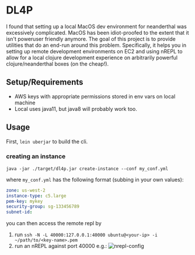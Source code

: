 DL4P
====
I found that setting up a local MacOS dev environment for neanderthal was excessively complicated. MacOS has been 
idiot-proofed to the extent that it isn't poweruser friendly anymore. The goal of this project is to provide utilities 
that do an end-run around this problem. Specifically, it helps you in setting up remote development environments on EC2 
and using nREPL to allow for a local clojure development experience on arbitrarily powerful clojure/neanderthal boxes
(on the cheap!).

Setup/Requirements
------------------
* AWS keys with appropriate permissions stored in env vars on local machine
* Local uses java11, but java8 will probably work too.

Usage
-----
First, `lein uberjar` to build the cli.

### creating an instance
`java -jar ./target/dl4p.jar create-instance --conf my_conf.yml`

where `my_conf.yml` has the following format (subbing in your own values):

```yaml
zone: us-west-2
instance-type: c5.large
pem-key: mykey 
security-group: sg-133456789
subnet-id: 
```

you can then access the remote repl by 
1. run `ssh -N -L 40000:127.0.0.1:40000 ubuntu@<your-ip> -i ~/path/to/<key-name>.pem`
2. run an nREPL against port 40000 e.g.:
![nrepl-config](./nrepl-config.png)